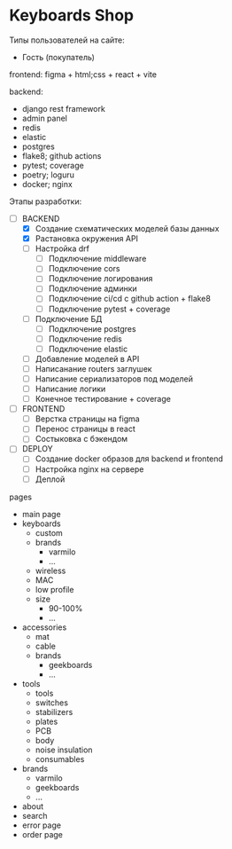 # Keyboards Shop

Типы пользователей на сайте:
- Гость (покупатель)

frontend:
figma + html;css + react + vite

backend:
- django rest framework
- admin panel
- redis
- elastic
- postgres
- flake8; github actions
- pytest; coverage
- poetry; loguru
- docker; nginx

Этапы разработки:
- [ ] BACKEND
    - [X] Создание схематических моделей базы данных
    - [X] Растановка окружения API
    - [ ] Настройка drf
        - [ ] Подключение middleware
        - [ ] Подключение cors
        - [ ] Подключение логирования
        - [ ] Подключение админки
        - [ ] Подключение ci/cd с github action + flake8
        - [ ] Подключение pytest + coverage
    - [ ] Подключение БД
        - [ ] Подключение postgres
        - [ ] Подключение redis
        - [ ] Подключение elastic
    - [ ] Добавление моделей в API
    - [ ] Написанание routers заглушек
    - [ ] Написание сериализаторов под моделей
    - [ ] Написание логики
    - [ ] Конечное тестирование + coverage
- [ ] FRONTEND
    - [ ] Верстка страницы на figma
    - [ ] Перенос страницы в react
    - [ ] Состыковка с бэкендом
- [ ] DEPLOY
    - [ ] Создание docker образов для backend и frontend
    - [ ] Настройка nginx на сервере
    - [ ] Деплой

pages
- main page
- keyboards
    - custom
    - brands
        - varmilo
        - ...
    - wireless
    - MAC
    - low profile
    - size
        - 90-100%
        - ...
- accessories
    - mat
    - cable
    - brands
        - geekboards
        - ...
- tools
    - tools
    - switches
    - stabilizers
    - plates
    - PCB
    - body
    - noise insulation
    - consumables
- brands
    - varmilo
    - geekboards
    - ...
- about
- search
- error page
- order page
